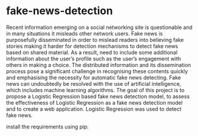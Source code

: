 # fake-news-detection
Recent information emerging on a social networking site is questionable and in many situations it misleads other network users. Fake news is purposefully disseminated in order to mislead readers into believing fake stories making it harder for detection mechanisms to detect fake news based on shared material. As a result, need to include some additional information about the user’s profile such as the user’s engagement with others in making a choice. The distributed information and its dissemination process pose a significant challenge in recognising these contents quickly and emphasising the necessity for automatic fake news detecting. Fake news can undoubtedly be resolved with the use of artificial intelligence, which includes machine learning algorithms. The goal of this project is to propose a Logistic Regression based fake news detection model, to assess the effectiveness of Logistic Regression as a fake news detection model and to create a web application. Logistic Regression was used to detect fake news.

install the requirements using pip:

